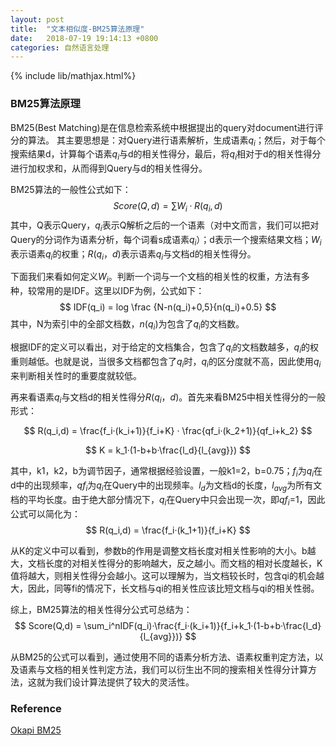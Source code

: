```yaml
---
layout: post
title:  "文本相似度-BM25算法原理"
date:   2018-07-19 19:14:13 +0800
categories: 自然语言处理
---
```


{% include lib/mathjax.html%}

### BM25算法原理

BM25(Best Matching)是在信息检索系统中根据提出的query对document进行评分的算法。 其主要思想是：对Query进行语素解析，生成语素$q_i$；然后，对于每个搜索结果d，计算每个语素$q_i$与d的相关性得分，最后，将$q_i$相对于d的相关性得分进行加权求和，从而得到Query与d的相关性得分。

BM25算法的一般性公式如下：
$$
Score(Q,d) = \sum W_i · R(q_i,d)
$$
其中，Q表示Query，$q_i$表示Q解析之后的一个语素（对中文而言，我们可以把对Query的分词作为语素分析，每个词看s成语素$q_i$）；d表示一个搜索结果文档；$W_i$表示语素$q_i$的权重；$R(q_i，d)$表示语素$q_i$与文档d的相关性得分。

下面我们来看如何定义$W_i$。判断一个词与一个文档的相关性的权重，方法有多种，较常用的是IDF。这里以IDF为例，公式如下： 
$$
IDF(q_i) = log \frac {N-n(q_i)+0,5}{n(q_i)+0.5}
$$
其中，N为索引中的全部文档数，$n(q_i)$为包含了$q_i$的文档数。

根据IDF的定义可以看出，对于给定的文档集合，包含了$q_i$的文档数越多，$q_i$的权重则越低。也就是说，当很多文档都包含了$q_i$时，$q_i$的区分度就不高，因此使用$q_i$来判断相关性时的重要度就较低。

再来看语素$q_i$与文档d的相关性得分$R(q_i，d)$。首先来看BM25中相关性得分的一般形式：


$$
R(q_i,d) = \frac{f_i·(k_i+1)}{f_i+K} · \frac{qf_i·(k_2+1)}{qf_i+k_2}
$$

$$
K = k_1·(1-b+b·\frac{l_d}{l_{avg}})
$$

其中，k1，k2，b为调节因子，通常根据经验设置，一般k1=2，b=0.75；$f_i$为$q_i$在d中的出现频率，$qf_i$为$q_i$在Query中的出现频率。$l_d$为文档d的长度，$l_{avg}$为所有文档的平均长度。由于绝大部分情况下，$q_i$在Query中只会出现一次，即$qf_i$=1，因此公式可以简化为：
$$
R(q_i,d) = \frac{f_i·(k_1+1)}{f_i+K}
$$


从K的定义中可以看到，参数b的作用是调整文档长度对相关性影响的大小。b越大，文档长度的对相关性得分的影响越大，反之越小。而文档的相对长度越长，K值将越大，则相关性得分会越小。这可以理解为，当文档较长时，包含qi的机会越大，因此，同等fi的情况下，长文档与qi的相关性应该比短文档与qi的相关性弱。

综上，BM25算法的相关性得分公式可总结为：
$$
Score(Q,d) = \sum_i^nIDF(q_i)·\frac{f_i·(k_i+1)}{f_i+k_1·(1-b+b·\frac{l_d}{l_{avg}})}
$$


从BM25的公式可以看到，通过使用不同的语素分析方法、语素权重判定方法，以及语素与文档的相关性判定方法，我们可以衍生出不同的搜索相关性得分计算方法，这就为我们设计算法提供了较大的灵活性。

 

### Reference

[Okapi BM25](https://en.wikipedia.org/wiki/Okapi_BM25)

 

 